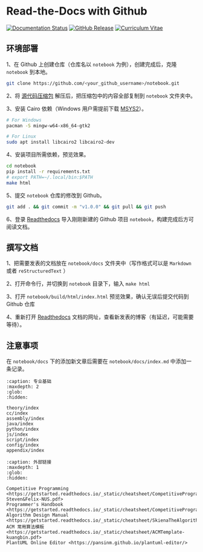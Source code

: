 # Read-the-Docs with Github

[![Documentation Status](https://readthedocs.org/projects/getstarted/badge)](https://readthedocs.org/projects/getstarted/builds)
[![GitHub Release](https://img.shields.io/github/v/release/zhyantao/getstarted)](https://github.com/zhyantao/getstarted/releases)
[![Curriculum Vitae](https://img.shields.io/badge/cv-ongoing-blue)](https://zhyantao.github.io/cv/)

## 环境部署

1、在 Github 上创建仓库（仓库名以 `notebook` 为例），创建完成后，克隆 `notebook` 到本地。

```bash
git clone https://github.com/<your_github_username>/notebook.git
```

2、将 [源代码压缩包](https://github.com/zhyantao/getstarted/archive/refs/heads/master.zip) 解压后，把压缩包中的内容全部复制到 `notebook` 文件夹中。

3、安装 Cairo 依赖（Windows 用户需提前下载 [MSYS2](./script/msys2.md)）。

```bash
# For Windows
pacman -S mingw-w64-x86_64-gtk2

# For Linux
sudo apt install libcairo2 libcairo2-dev
```

4、安装项目所需依赖，预览效果。

```bash
cd notebook
pip install -r requirements.txt
# export PATH=~/.local/bin:$PATH
make html
```

5、提交 `notebook` 仓库的修改到 Github。

```bash
git add . && git commit -m "v1.0.0" && git pull && git push
```

6、登录 [Readthedocs](https://readthedocs.org/) 导入刚刚新建的 Github 项目 `notebook`，构建完成后方可阅读文档。

## 撰写文档

1、把需要发表的文档放在 `notebook/docs` 文件夹中（写作格式可以是 `Markdown` 或者 `reStructuredText` ）

2、打开命令行，并切换到 `notebook` 目录下，输入 `make html`

3、打开 `notebook/build/html/index.html` 预览效果，确认无误后提交代码到 Github 仓库

4、重新打开 [Readthedocs](https://readthedocs.org/) 文档的网址，查看新发表的博客（有延迟，可能需要等待）。

## 注意事项

在 `notebook/docs` 下的添加新文章后需要在 `notebook/docs/index.md` 中添加一条记录。

```{toctree}
:caption: 专业基础
:maxdepth: 2
:glob:
:hidden:

theory/index
cc/index
assembly/index
java/index
python/index
js/index
script/index
config/index
appendix/index
```

```{toctree}
:caption: 外部链接
:maxdepth: 1
:glob:
:hidden:

Competitive Programming <https://getstarted.readthedocs.io/_static/cheatsheet/CompetitiveProgramming-Steven&Felix-NUS.pdf>
Programmer's Handbook <https://getstarted.readthedocs.io/_static/cheatsheet/CompetitiveProgrammer’sHandbook.pdf>
Algorithm Design Manual <https://getstarted.readthedocs.io/_static/cheatsheet/SkienaTheAlgorithmDesignManual.pdf>
ACM 常用算法模板 <https://getstarted.readthedocs.io/_static/cheatsheet/ACMTemplate-kuangbin.pdf>
PlantUML Online Editor <https://pansinm.github.io/plantuml-editor/>
```
